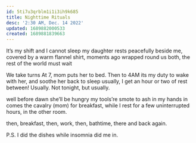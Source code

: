 ```yaml
---
id: 5ti7u3qrblm1i1i3ih9k685
title: Nighttime Rituals
desc: '2:30 AM, Dec. 14 2022'
updated: 1689882000533
created: 1689881839663
---
```

It’s my shift and I cannot sleep
my daughter rests peacefully beside me,
covered by a warm flannel shirt,
moments ago wrapped round us both,
the rest of the world must wait


We take turns
At 7, mom puts her to bed.
Then to 4AM its my duty to wake with her,
and soothe her back to sleep
usually, I get an hour or two of rest between!
Usually. Not tonight, but usually.

well before dawn she’ll be hungry
my tools’re smote to ash in my hands
in comes the cavalry (mom) for breakfast,
while I rest for a few uninterrupted hours,
in the other room.

then, breakfast,
then, work,
then, bathtime,
there and back again.

P.S. I did the dishes while insomnia did me in.
